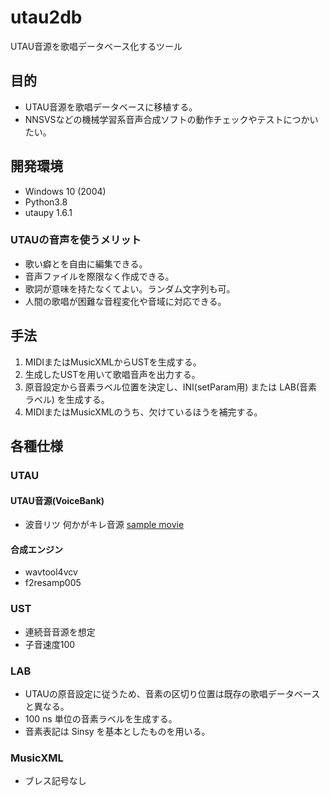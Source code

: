 # utau2db

 UTAU音源を歌唱データベース化するツール

## 目的

-   UTAU音源を歌唱データベースに移植する。
-   NNSVSなどの機械学習系音声合成ソフトの動作チェックやテストにつかいたい。

## 開発環境

-   Windows 10 (2004)
-   Python3.8
-   utaupy 1.6.1

### UTAUの音声を使うメリット

-   歌い癖とを自由に編集できる。
-   音声ファイルを際限なく作成できる。
-   歌詞が意味を持たなくてよい。ランダム文字列も可。
-   人間の歌唱が困難な音程変化や音域に対応できる。

## 手法

1.  MIDIまたはMusicXMLからUSTを生成する。
2.  生成したUSTを用いて歌唱音声を出力する。
3.  原音設定から音素ラベル位置を決定し、INI(setParam用) または LAB(音素ラベル) を生成する。
4.  MIDIまたはMusicXMLのうち、欠けているほうを補完する。

## 各種仕様

### UTAU

#### UTAU音源(VoiceBank)

-   波音リツ 何かがキレ音源 [sample movie](https://www.youtube.com/watch?v=ChnrklE7ZN8)

#### 合成エンジン

-   wavtool4vcv
-   f2resamp005

### UST

-   連続音音源を想定
-   子音速度100

### LAB

-   UTAUの原音設定に従うため、音素の区切り位置は既存の歌唱データベースと異なる。
-   100 ns 単位の音素ラベルを生成する。
-   音素表記は Sinsy を基本としたものを用いる。

### MusicXML

-   ブレス記号なし
